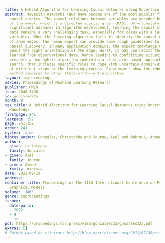 ```yaml
---
title: A Hybrid Algorithm for Learning Causal Networks using Uncertain Experts’ Knowledge
abstract: Bayesian networks (BN) have become one of the most popular frameworks in
  causal studies. The causal relations between variables are encoded by the structure
  of the model, which is a directed acyclic graph (DAG). Unfortunately, despite the
  significant advances in algorithm development, learning the causal structure from
  data remains a very challenging task, especially for cases with a large number of
  variables. When the learning algorithm fails to identify the causal orientation
  of some edges, the human expert can provide some rough guidelines to complete the
  causal discovery. In many application domains, the expert knowledge might be uncertain
  about the right orientation of the edge. Worst, it may contradict the orientations
  learned from observational data, hence leading to conflicting situations. This paper
  presents a new hybrid algorithm combining a constraint-based approach with a greedy
  search, that includes specific rules to cope with uncertain domain/expert knowledge
  at different steps of the learning process. Experiments show the robustness of our
  method compared to other state-of-the-art algorithms.
layout: inproceedings
series: Proceedings of Machine Learning Research
publisher: PMLR
issn: 2640-3498
id: gonzales22a
month: 0
tex_title: A Hybrid Algorithm for Learning Causal Networks using Uncertain Experts’
  Knowledge
firstpage: 241
lastpage: 252
page: 241-252
order: 241
cycles: false
bibtex_author: Gonzales, Christophe and Journe, Axel and Mabrouk, Ahmed
author:
- given: Christophe
  family: Gonzales
- given: Axel
  family: Journe
- given: Ahmed
  family: Mabrouk
date: 2022-09-19
address:
container-title: Proceedings of The 11th International Conference on Probabilistic
  Graphical Models
volume: '186'
genre: inproceedings
issued:
  date-parts:
  - 2022
  - 9
  - 19
pdf: https://proceedings.mlr.press/v186/gonzales22a/gonzales22a.pdf
extras: []
# Format based on citeproc: http://blog.martinfenner.org/2013/07/30/citeproc-yaml-for-bibliographies/
---
```

